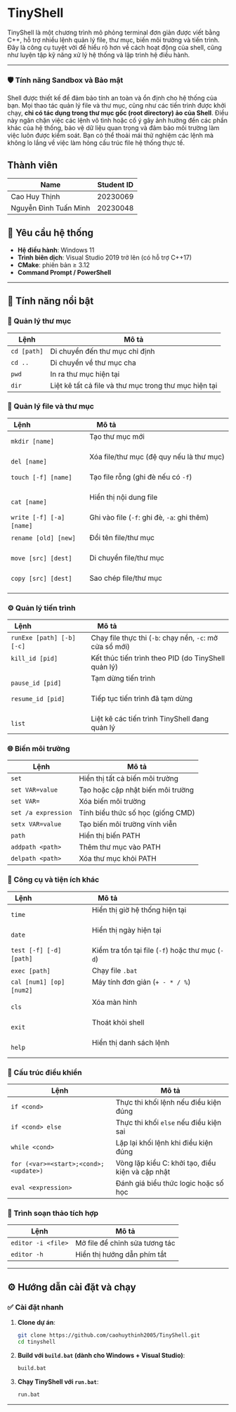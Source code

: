 # TinyShell

TinyShell là một chương trình mô phỏng terminal đơn giản được viết bằng C++, hỗ trợ nhiều lệnh quản lý file, thư mục, biến môi trường và tiến trình. Đây là công cụ tuyệt vời để hiểu rõ hơn về cách hoạt động của shell, cũng như luyện tập kỹ năng xử lý hệ thống và lập trình hệ điều hành.

---

### 🛡️ Tính năng Sandbox và Bảo mật

Shell được thiết kế để đảm bảo tính an toàn và ổn định cho hệ thống của bạn. Mọi thao tác quản lý file và thư mục, cũng như các tiến trình được khởi chạy, **chỉ có tác dụng trong thư mục gốc (root directory) ảo của Shell**. Điều này ngăn chặn việc các lệnh vô tình hoặc cố ý gây ảnh hưởng đến các phần khác của hệ thống, bảo vệ dữ liệu quan trọng và đảm bảo môi trường làm việc luôn được kiểm soát. Bạn có thể thoải mái thử nghiệm các lệnh mà không lo lắng về việc làm hỏng cấu trúc file hệ thống thực tế.

## Thành viên
| Name                  | Student ID  |
|-----------------------|-------------|
| Cao Huy Thịnh         | 20230069    |
| Nguyễn Đình Tuấn Minh | 20230048    |

## 📌 Yêu cầu hệ thống

- **Hệ điều hành**: Windows 11
- **Trình biên dịch**: Visual Studio 2019 trở lên (có hỗ trợ C++17)
- **CMake**: phiên bản ≥ 3.12
- **Command Prompt / PowerShell**

---


## 🚀 Tính năng nổi bật

### 📁 Quản lý thư mục
| Lệnh                          | Mô tả                                                       |
|------------------------------|-------------------------------------------------------------|
| `cd [path]`                  | Di chuyển đến thư mục chỉ định                              |
| `cd ..`                      | Di chuyển về thư mục cha                                    |
| `pwd`                        | In ra thư mục hiện tại                                      |
| `dir`                        | Liệt kê tất cả file và thư mục trong thư mục hiện tại       |

### 📄 Quản lý file và thư mục
| Lệnh                          | Mô tả                                                       |
|------------------------------|-------------------------------------------------------------|
| `mkdir [name]`               | Tạo thư mục mới                                             |
| `del [name]`                 | Xóa file/thư mục (đệ quy nếu là thư mục)                   |
| `touch [-f] [name]`          | Tạo file rỗng (ghi đè nếu có `-f`)                         |
| `cat [name]`                 | Hiển thị nội dung file                                      |
| `write [-f] [-a] [name]`     | Ghi vào file (`-f`: ghi đè, `-a`: ghi thêm)                |
| `rename [old] [new]`         | Đổi tên file/thư mục                                        |
| `move [src] [dest]`          | Di chuyển file/thư mục                                      |
| `copy [src] [dest]`          | Sao chép file/thư mục                                       |

### ⚙️ Quản lý tiến trình
| Lệnh                          | Mô tả                                                       |
|------------------------------|-------------------------------------------------------------|
| `runExe [path] [-b] [-c]`    | Chạy file thực thi (`-b`: chạy nền, `-c`: mở cửa sổ mới)    |
| `kill_id [pid]`              | Kết thúc tiến trình theo PID (do TinyShell quản lý)         |
| `pause_id [pid]`             | Tạm dừng tiến trình                                         |
| `resume_id [pid]`            | Tiếp tục tiến trình đã tạm dừng                             |
| `list`                       | Liệt kê các tiến trình TinyShell đang quản lý               |


### 🌐 Biến môi trường
| Lệnh                          | Mô tả                                                       |
|------------------------------|-------------------------------------------------------------|
| `set`                        | Hiển thị tất cả biến môi trường                            |
| `set VAR=value`              | Tạo hoặc cập nhật biến môi trường                           |
| `set VAR=`                   | Xóa biến môi trường                                         |
| `set /a expression`          | Tính biểu thức số học (giống CMD)                          |
| `setx VAR=value`             | Tạo biến môi trường vĩnh viễn                  |
| `path`                       | Hiển thị biến PATH                                          |
| `addpath <path>`             | Thêm thư mục vào PATH                                       |
| `delpath <path>`             | Xóa thư mục khỏi PATH                                       |

### 🧰 Công cụ và tiện ích khác
| Lệnh                          | Mô tả                                                       |
|------------------------------|-------------------------------------------------------------|
| `time`                       | Hiển thị giờ hệ thống hiện tại                             |
| `date`                       | Hiển thị ngày hiện tại                                      |
| `test [-f] [-d] [path]`      | Kiểm tra tồn tại file (`-f`) hoặc thư mục (`-d`)             |
| `exec [path]`                | Chạy file `.bat`                                              |
| `cal [num1] [op] [num2]`     | Máy tính đơn giản (`+ - * / %`)                              |
| `cls`                        | Xóa màn hình                                                |
| `exit`                       | Thoát khỏi shell                                            |
| `help`                       | Hiển thị danh sách lệnh                                     |

### 🔁 Cấu trúc điều khiển  
| Lệnh                                      | Mô tả                                                               |
|-------------------------------------------|---------------------------------------------------------------------|
| `if <cond>`                               | Thực thi khối lệnh nếu điều kiện đúng                              |
| `if <cond> else`                          | Thực thi khối `else` nếu điều kiện sai                             |
| `while <cond>`                            | Lặp lại khối lệnh khi điều kiện đúng                               |
| `for (<var>=<start>;<cond>;<update>)`     | Vòng lặp kiểu C: khởi tạo, điều kiện và cập nhật                   |
| `eval <expression>`                       | Đánh giá biểu thức logic hoặc số học                               |


### 📝 Trình soạn thảo tích hợp
| Lệnh                          | Mô tả                                                       |
|------------------------------|-------------------------------------------------------------|
| `editor -i <file>`           | Mở file để chỉnh sửa tương tác                             |
| `editor -h`                  | Hiển thị hướng dẫn phím tắt                                 |

---

## ⚙️ Hướng dẫn cài đặt và chạy

### ✅ Cài đặt nhanh

1. **Clone dự án**:

    ```bash
    git clone https://github.com/caohuythinh2005/TinyShell.git
    cd tinyshell
    ```

2. **Build với `build.bat` (dành cho Windows + Visual Studio)**:

    ```bash
    build.bat
    ```

3. **Chạy TinyShell với `run.bat`**:

    ```bash
    run.bat
    ```

---
